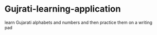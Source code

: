 # Gujrati-learning-application
 learn Gujarati alphabets and numbers and then practice them on a writing pad
